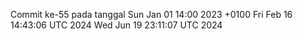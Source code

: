 Commit ke-55 pada tanggal Sun Jan 01 14:00 2023 +0100
Fri Feb 16 14:43:06 UTC 2024
Wed Jun 19 23:11:07 UTC 2024
